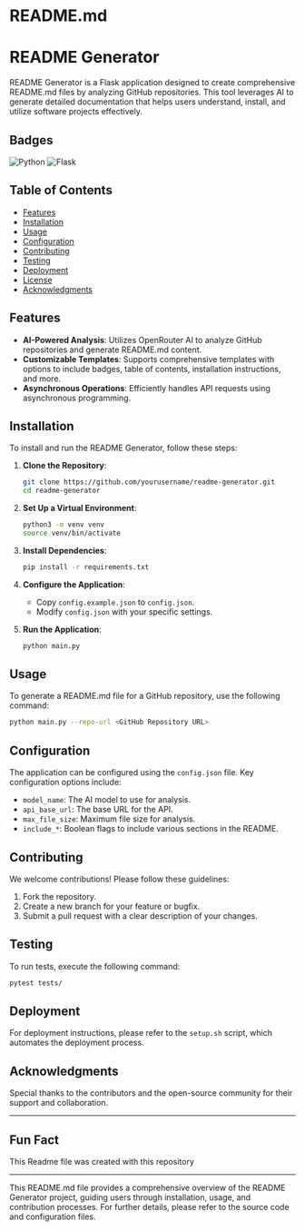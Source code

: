 # README.md

# README Generator

README Generator is a Flask application designed to create comprehensive README.md files by analyzing GitHub repositories. This tool leverages AI to generate detailed documentation that helps users understand, install, and utilize software projects effectively.

## Badges

![Python](https://img.shields.io/badge/Python-100%25-blue)
![Flask](https://img.shields.io/badge/Flask-Application-green)

## Table of Contents

- [Features](#features)
- [Installation](#installation)
- [Usage](#usage)
- [Configuration](#configuration)
- [Contributing](#contributing)
- [Testing](#testing)
- [Deployment](#deployment)
- [License](#license)
- [Acknowledgments](#acknowledgments)

## Features

- **AI-Powered Analysis**: Utilizes OpenRouter AI to analyze GitHub repositories and generate README.md content.
- **Customizable Templates**: Supports comprehensive templates with options to include badges, table of contents, installation instructions, and more.
- **Asynchronous Operations**: Efficiently handles API requests using asynchronous programming.

## Installation

To install and run the README Generator, follow these steps:

1. **Clone the Repository**:
   ```bash
   git clone https://github.com/yourusername/readme-generator.git
   cd readme-generator
   ```

2. **Set Up a Virtual Environment**:
   ```bash
   python3 -m venv venv
   source venv/bin/activate
   ```

3. **Install Dependencies**:
   ```bash
   pip install -r requirements.txt
   ```

4. **Configure the Application**:
   - Copy `config.example.json` to `config.json`.
   - Modify `config.json` with your specific settings.

5. **Run the Application**:
   ```bash
   python main.py
   ```

## Usage

To generate a README.md file for a GitHub repository, use the following command:

```bash
python main.py --repo-url <GitHub Repository URL>
```

## Configuration

The application can be configured using the `config.json` file. Key configuration options include:

- `model_name`: The AI model to use for analysis.
- `api_base_url`: The base URL for the API.
- `max_file_size`: Maximum file size for analysis.
- `include_*`: Boolean flags to include various sections in the README.

## Contributing

We welcome contributions! Please follow these guidelines:

1. Fork the repository.
2. Create a new branch for your feature or bugfix.
3. Submit a pull request with a clear description of your changes.

## Testing

To run tests, execute the following command:

```bash
pytest tests/
```

## Deployment

For deployment instructions, please refer to the `setup.sh` script, which automates the deployment process.

## Acknowledgments

Special thanks to the contributors and the open-source community for their support and collaboration.

---

## Fun Fact

This Readme file was created with this repository

---

This README.md file provides a comprehensive overview of the README Generator project, guiding users through installation, usage, and contribution processes. For further details, please refer to the source code and configuration files.
